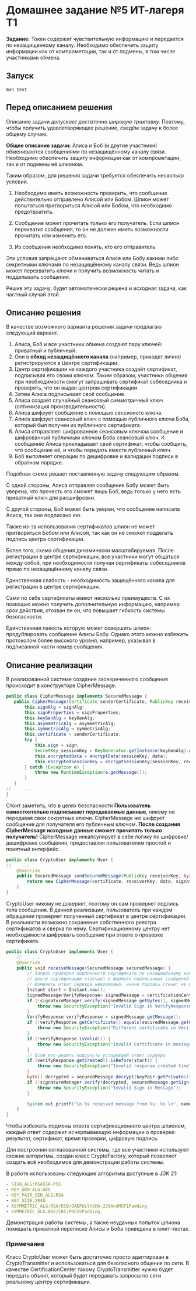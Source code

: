 # Домашнее задание №5 ИТ-лагеря Т1

**Задание:** Токен содержит чувствительную информацию и передается по незащищенному каналу.
Необходимо обеспечить защиту информации как от компрометации, так и от подмены, в том
числе участниками обмена.

## Запуск

```shell
mvn test
```

## Перед описанием решения

Описание задачи *допускает достаточно широкую трактовку.* Поэтому, чтобы получить удовлетворяющее решение, сведём задачу к более общему случаю.

**Общее описание задачи:** Алиса и Боб (и другие участники) обмениваются сообщениями по незащищённому каналу связи.
Необходимо обеспечить защиту информации как от компрометации, так и от подмены её шпионом.

Таким образом, для решения задачи требуется обеспечить несколько условий.

1. Необходимо иметь возможность проверить, что сообщение действительно отправлено Алисой или Бобом.
Шпион может попытаться притвориться Алисой или Бобом, что необходимо предотвратить.

2. Сообщение может прочитать только его получатель. Если шпион перехватит сообщения, то он не должен иметь возможности прочитать или изменить его.

3. Из сообщения необходимо понять, кто его отправитель.

Эти условия запрещают обмениваться Алисе или Бобу какими либо секретными ключами по незащищённому каналу связи.
Ведь шпион может перехватить ключи и получить возможность читать и подделывать сообщения.

Решив эту задачу, будет автоматически решена и исходная задача, как частный случай этой.

## Описание решения

В качестве возможного варианта решения задачи предлагаю следующий вариант.
1. Алиса, Боб и все участники обмена создают пару ключей: приватный и публичный.
2. Они в **обход незащищённого канала** (например, приходят лично) регистрируются в Центре сертификации.
3. Центр сертификации на каждого участника создаёт сертификат, подписывая его своим ключом. Таким образом,
участники общения при необходимости смогут запрашивать сертификат собеседника и проверять, что он выдан центром сертификации.
4. Затем Алиса подписывает своё сообщение.
5. Алиса создаёт случайный сеансовый *симметричный* ключ (оптимизация производительности).
6. Алиса шифрует сообщение с помощью сессионого ключа.
7. Алиса шифрует сеансовый ключ с помощью публичного ключа Боба, который был получен из публичного сертификата.
8. Алиса отправляет: шифрованное сеансовым ключом сообщение и шифрованный публичным ключом Боба сеансовый ключ.
К сообщению Алиса прикладывает свой сертификат, чтобы сообщить, что сообщение её, и чтобы передать вместе публичный ключ. 
9. Боб выполняет операции по дешифровке и валидации подписи в обратном порядке.

Подобная схема решает поставленную задачу следующим образом.

С одной стороны, Алиса отправляя сообщение Бобу может быть уверена, что прочесть его сможет лишь Боб, ведь только у него есть приватный ключ для расшифровки.

С другой стороны, Боб может быть уверен, что сообщение написала Алиса, так оно подписано ею.

Также из-за использования сертификатов шпион не может притвориться Бобом или Алисой, так как он не сможет подделать подпись центра сертификации.

Более того, схема общения динамически масштабируемая. После регистрации в центре сертификации, все участники могут общаться между собой,
при необходимости получая сертификаты собеседников прямо по незащищённому каналу связи.

Единственная слабость - необходимость защищённого канала для регистрации в центре сертификации.

Сами по себе сертификаты имеют несколько преимуществ. С их помощью можно получить дополнительную информацию, например срок действия, отозван ли он,
что повышает гибкость системы безопасности.

Единственная пакость которую может совершить шпион: продублировать сообщение Алисы Бобу. Однако этого можно избежать протоколом более высокого уровня, например,
указывая в подписанной части номер сообщения.

## Описание реализации

 В реализованной системе создание засекреченного сообщения происходит в конструкторе CipherMessage.
 ```java
public class CipherMessage implements SecuredMessage {
    public CipherMessage(Certificate senderCertificate, PublicKey receiverKey, byte[] data, byte[] sign, String signAlg, AlgorithmParameterSpec signProperties, String keyGenAlg, String asymmetricAlg, String symmetricAlg) {
        this.signAlg = signAlg;
        this.signProperties = signProperties;
        this.keyGenAlg = keyGenAlg;
        this.asymmetricAlg = asymmetricAlg;
        this.symmetricAlg = symmetricAlg;
        this.certificate = senderCertificate;
        try {
            this.sign = sign;
            SecretKey sessionKey = KeyGenerator.getInstance(keyGenAlg).generateKey();
            this.encryptedData = encryptData(sessionKey, data);
            this.encryptedSessionKey = encryptSessionKey(sessionKey, receiverKey);
        } catch (Exception e) {
            throw new RuntimeException(e.getMessage());
        }
    }
//    ...
}
 ```

Стоит заметить, что в целях безопасности **Пользователь самостоятельно подписывает передаваемые данные**, никому не передавая свои секретные ключи.
CipherMessage же шифрует сообщение для получателя его публичным ключом. **После создания CipherMessage исходные данные сможет прочитать только получатель!**
CipherMessage инкапсулирует в себе логику по шифровке/дешифровке сообщения, предоставляя пользователям простой и понятный интерфейс.


```java
public class CryptoUser implements User {
//    ...
    @Override
    public SecuredMessage sendSecuredMessage(PublicKey receiverKey, byte[] data) {
        return new CipherMessage(certificate, receiverKey, data, signatureManager.sign(data), SIGN_ALG, SIGN_PROPERTIES, KEY_GEN_ALG, ASYMMETRIC_ALG, SYMMETRIC_ALG);
    }
}
```

CryptoUser никому не доверяет, поэтому он сам проверяет подпись тела сообщения.
В данной реализации, пользователь при каждом обращении проверяет полученный сертификат
в центре сертификации. В реальности возможно сохранение собственного реестра сертификатов и сверка по нему.
Сертификационному центру нет необходимости шифровать сообщение при ответе о проверке сертификата.

```java
public class CryptoUser implements User {
    //    ...
    @Override
    public void receiveMessage(SecuredMessage securedMessage) {
        // Запрос проверки подлинности сертификата по незащищённому каналу
        // Центр сертификации отвечает в формате подписанных сообщений (информация несекретная)
        // Изменить ответ сервера невозможно, иначе подпись станет не валидна
        Instant start = Instant.now();
        SignedMessage<VerifyResponse> signedMessage = certificationCenter.secureVerifyCertificate(securedMessage.getCertificate());
        if (!signatureManager.verify(signedMessage.getBytes(), signedMessage.getSign(), generalCertificate.getPublicKey(), signedMessage)) {
            throw new SecurityException("Invalid Sign in VerifyResponse");
        }
        VerifyResponse verifyResponse = signedMessage.getMessage();
        if (!verifyResponse.getCertificate().equals(securedMessage.getCertificate())) {
            throw new SecurityException("Different certificate in VerifyResponse");
        }
        if (!verifyResponse.isValid()) {
            throw new SecurityException("Invalid Certificate in message");
        }
        // Если кто-решить подсунуть устаревший ответ сервера
        if (verifyResponse.getCreated().isBefore(start)) {
            throw new SecurityException("Invalid response created time");
        }
        byte[] decrypted = securedMessage.decrypt(keyPair.getPrivate());
        if (!signatureManager.verify(decrypted, securedMessage.getSign(), securedMessage.getCertificate().getPublicKey())) {
            throw new SecurityException("Invalid Sign in Message");
        }

        System.out.printf("\n %s received message from %s: %s \n", name, securedMessage.getCertificate().getSubjectName(), new String(decrypted));
    }
}
```
Чтобы избежать подмены ответа сертификационного центра шпионом, каждый ответ содержит
исчерпывающую информации о проверке: результат, сертификат, время проверки, цифровую подпись. 

Для построения согласованной системы, где все участники используют схожие алгоритмы, создан класс CryptoFactory, 
который позволяет создать всё необходимое для демонстрации работы системы.

В работе использованы следующие алгоритмы доступные в JDK 21:

```yaml
- SIGN_ALG:RSASSA-PSS
- KEY_GEN-ALG:AES
- KEY_PAIR_GEN_ALG:RSA
- KEY_SIZE:2048
- ASYMMETRIC_ALG:RSA/ECB/OAEPWithSHA-256AndMGF1Padding
- SYMMETRIC_ALG:AES/CBC/PKCS5Padding
```

Демонстрация работы системы, а также неудачных попыток шпиона помешать приватной переписке Алисы и Боба приведена в юнит-тестах.

### Примечание
Класс CryptoUser может быть достаточно просто адаптирован в CryptoTransmitter и использоваться для безопасного общения по сети.
В качестве CertificationCenter такому CryptoTransmitter нужно будет передать объект, который будет
передавать запросы по сети реальному центру сертификации.